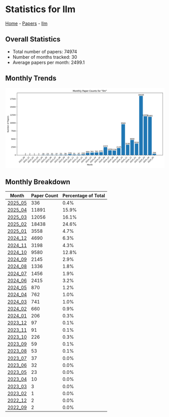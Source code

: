 # Statistics for llm

[Home](https://arxcompass.github.io) - [Papers](https://arxcompass.github.io/papers) - [llm](https://arxcompass.github.io/papers/llm)

## Overall Statistics

- Total number of papers: 74974
- Number of months tracked: 30
- Average papers per month: 2499.1

## Monthly Trends

![Monthly Paper Counts](monthly_stats.png)

## Monthly Breakdown

| Month | Paper Count | Percentage of Total |
| --- | --- | --- |
| [2025_05](./2025_05/papers_1.md) | 336 | 0.4% |
| [2025_04](./2025_04/papers_1.md) | 11891 | 15.9% |
| [2025_03](./2025_03/papers_1.md) | 12056 | 16.1% |
| [2025_02](./2025_02/papers_1.md) | 18438 | 24.6% |
| [2025_01](./2025_01/papers_1.md) | 3558 | 4.7% |
| [2024_12](./2024_12/papers_1.md) | 4690 | 6.3% |
| [2024_11](./2024_11/papers_1.md) | 3198 | 4.3% |
| [2024_10](./2024_10/papers_1.md) | 9580 | 12.8% |
| [2024_09](./2024_09/papers_1.md) | 2145 | 2.9% |
| [2024_08](./2024_08/papers_1.md) | 1336 | 1.8% |
| [2024_07](./2024_07/papers_1.md) | 1456 | 1.9% |
| [2024_06](./2024_06/papers_1.md) | 2415 | 3.2% |
| [2024_05](./2024_05/papers_1.md) | 870 | 1.2% |
| [2024_04](./2024_04/papers_1.md) | 762 | 1.0% |
| [2024_03](./2024_03/papers_1.md) | 741 | 1.0% |
| [2024_02](./2024_02/papers_1.md) | 660 | 0.9% |
| [2024_01](./2024_01/papers_1.md) | 206 | 0.3% |
| [2023_12](./2023_12/papers_1.md) | 97 | 0.1% |
| [2023_11](./2023_11/papers_1.md) | 91 | 0.1% |
| [2023_10](./2023_10/papers_1.md) | 226 | 0.3% |
| [2023_09](./2023_09/papers_1.md) | 59 | 0.1% |
| [2023_08](./2023_08/papers_1.md) | 53 | 0.1% |
| [2023_07](./2023_07/papers_1.md) | 37 | 0.0% |
| [2023_06](./2023_06/papers_1.md) | 32 | 0.0% |
| [2023_05](./2023_05/papers_1.md) | 23 | 0.0% |
| [2023_04](./2023_04/papers_1.md) | 10 | 0.0% |
| [2023_03](./2023_03/papers_1.md) | 3 | 0.0% |
| [2023_02](./2023_02/papers_1.md) | 1 | 0.0% |
| [2022_12](./2022_12/papers_1.md) | 2 | 0.0% |
| [2022_09](./2022_09/papers_1.md) | 2 | 0.0% |
